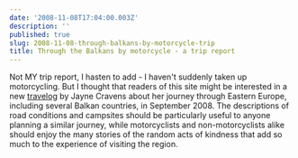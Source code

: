```yaml
---
date: '2008-11-08T17:04:00.003Z'
description: ''
published: true
slug: 2008-11-08-through-balkans-by-motorcycle-trip
title: Through the Balkans by motorcycle - a trip report
---
```


Not MY trip report, I hasten to add - I haven't suddenly taken up motorcycling. But I thought that readers of this site might be interested in a new <a href="http://www.coyotecommunications.com/travel/08easterneurope.html">travelog</a> by Jayne Cravens about her journey through Eastern Europe, including several Balkan countries, in September 2008. The descriptions of road conditions and campsites should be particularly useful to anyone planning a similar journey, while motorcyclists and non-motorcyclists alike should enjoy the many stories of the random acts of kindness that add so much to the experience of visiting the region.